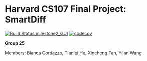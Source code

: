 # Harvard CS107 Final Project: SmartDiff
[![Build Status milestone2_GUI](https://travis-ci.com/SmartDiff/cs107-FinalProject.svg?branch=milestone2_GUI)](https://travis-ci.com/SmartDiff/cs107-FinalProject)
[![codecov](https://codecov.io/gh/SmartDiff/cs107-FinalProject/branch/milestone2_GUI/graph/badge.svg?token=9IKFVF8E1T)](https://codecov.io/gh/SmartDiff/cs107-FinalProject)

**Group 25**

Members: Bianca Cordazzo, Tianlei He, Xincheng Tan, Yilan Wang
